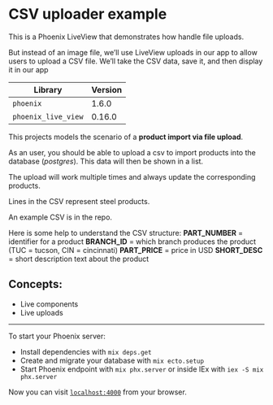 # CSV uploader example

This is a Phoenix LiveView that demonstrates how handle file uploads.

But instead of an image file, we’ll use LiveView uploads in our app to allow users to upload a CSV file. We’ll take the CSV data, save it, and then display it in our app

| Library             | Version |
| ------------------- | ------- |
| `phoenix`           | 1.6.0   |
| `phoenix_live_view` | 0.16.0  |

This projects models the scenario of a **product import via file upload**.

As an user, you should be able to upload a csv to import products into the database (_postgres_). This data will then be shown in a list.

The upload will work multiple times and always update the corresponding products.

Lines in the CSV represent steel products.

An example CSV is in the repo.

Here is some help to understand the CSV structure:
**PART_NUMBER** = identifier for a product
**BRANCH_ID** = which branch produces the product (TUC = tucson, CIN = cincinnati)
**PART_PRICE** = price in USD
**SHORT_DESC** = short description text about the product

## Concepts:
- Live components
- Live uploads

---

To start your Phoenix server:

- Install dependencies with `mix deps.get`
- Create and migrate your database with `mix ecto.setup`
- Start Phoenix endpoint with `mix phx.server` or inside IEx with `iex -S mix phx.server`

Now you can visit [`localhost:4000`](http://localhost:4000) from your browser.
